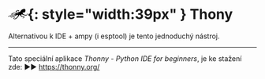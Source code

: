 # ![logo](img/logo_small.png){: style="width:39px" } Thony

Alternativou k IDE + ampy (i esptool) je tento jednoduchý nástroj.

---

Tato speciální aplikace *Thonny - Python IDE for beginners*, je ke stažení zde: ►► https://thonny.org/



